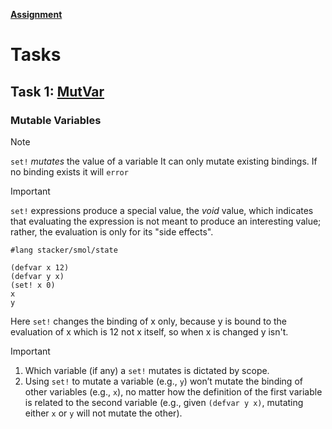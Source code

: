 **[Assignment](http://cs.brown.edu/courses/csci1730/2022/smol.html)**


# Tasks
## Task 1: [MutVar](https://script.google.com/a/macros/brown.edu/s/AKfycbyOWF819avuY6uh0PlP-GAVNCZc0xHucUuzgaJD8ZLng5b329uzM2jVsN1zJGMyk5PAgQ/exec?tutorial=mut-vars&userId=rohit_mohnani)
### Mutable Variables
> [!note] 
> `set!` _mutates_ the value of a variable
> It can only mutate existing bindings. If no binding exists it will `error`

> [!important] 
> `set!` expressions produce a special value, the _void_ value, which indicates that evaluating the expression is not meant to produce an interesting value; rather, the evaluation is only for its "side effects".

```racket
#lang stacker/smol/state

(defvar x 12)
(defvar y x)
(set! x 0)
x
y

```

Here `set!` changes the binding of x only, because y is bound to the evaluation of x which is 12 not x itself, so when x is changed y isn't.

> [!important] 
> 1.  Which variable (if any) a `set!` mutates is dictated by scope.
> 2.  Using `set!` to mutate a variable (e.g., `y`) won’t mutate the binding of other variables (e.g., `x`), no matter how the definition of the first variable is related to the second variable (e.g., given `(defvar y x)`, mutating either `x` or `y` will not mutate the other).









